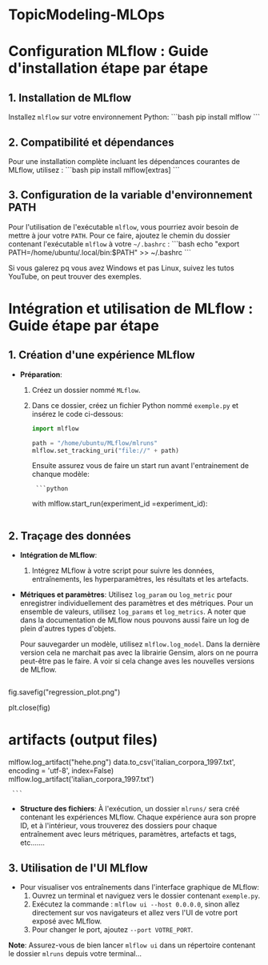 ﻿# TopicModeling-MLOps

# Configuration MLflow : Guide d'installation étape par étape

## 1. **Installation de MLflow**
Installez `mlflow` sur votre environnement Python:
\```bash
pip install mlflow
\```

## 2. **Compatibilité et dépendances**


Pour une installation complète incluant les dépendances courantes de MLflow, utilisez :
\```bash
pip install mlflow[extras]
\```


## 3. **Configuration de la variable d'environnement PATH**
Pour l'utilisation de l'exécutable `mlflow`, vous pourriez avoir besoin de mettre à jour votre `PATH`. Pour ce faire, ajoutez le chemin du dossier contenant l'exécutable `mlflow` à votre `~/.bashrc` :
\```bash
echo "export PATH=/home/ubuntu/.local/bin:$PATH" >> ~/.bashrc
\```

Si vous galerez pq vous avez Windows et pas Linux, suivez les tutos YouTube, on peut trouver des exemples.

# Intégration et utilisation de MLflow : Guide étape par étape

## 1. **Création d'une expérience MLflow**
- **Préparation**:
  1. Créez un dossier nommé `MLflow`.
  2. Dans ce dossier, créez un fichier Python nommé `exemple.py` et insérez le code ci-dessous:
  
     ```python
     import mlflow
     
     path = "/home/ubuntu/MLflow/mlruns"
     mlflow.set_tracking_uri("file://" + path)
     ```
     Ensuite assurez vous de faire un start run avant l'entrainement de chanque modèle:

          ```python
     with mlflow.start_run(experiment_id =experiment_id):

     ```

## 2. **Traçage des données**
- **Intégration de MLflow**:
  1. Intégrez MLflow à votre script pour suivre les données, entraînements, les hyperparamètres, les résultats et les artefacts.
  
- **Métriques et paramètres**:
  Utilisez `log_param` ou `log_metric` pour enregistrer individuellement des paramètres et des métriques. Pour un ensemble de valeurs, utilisez `log_params` et `log_metrics`. A noter que dans la documentation de MLflow nous pouvons aussi faire un log de plein d'autres types d'objets.
  
  Pour sauvegarder un modèle, utilisez `mlflow.log_model`. Dans la dernière version cela ne marchait pas avec la librairie Gensim, alors on ne pourra peut-être pas le faire. A voir si cela change aves les nouvelles versions de MLflow.


  ```python
  
fig.savefig("regression_plot.png")

plt.close(fig)

# artifacts (output files)
mlflow.log_artifact("hehe.png")
data.to_csv('italian_corpora_1997.txt', encoding = 'utf-8', index=False)
mlflow.log_artifact('italian_corpora_1997.txt')

     ```

- **Structure des fichiers**:
  À l'exécution, un dossier `mlruns/` sera créé contenant les expériences MLflow. Chaque expérience aura son propre ID, et à l'intérieur, vous trouverez des dossiers pour chaque entraînement avec leurs métriques, paramètres, artefacts et tags, etc.......

## 3. **Utilisation de l'UI MLflow**
- Pour visualiser vos entraînements dans l'interface graphique de MLflow:
  1. Ouvrez un terminal et naviguez vers le dossier contenant `exemple.py`.
  2. Exécutez la commande : `mlflow ui --host 0.0.0.0`, sinon allez directement sur vos navigateurs et allez vers l'UI de votre port exposé avec MLflow.
  3. Pour changer le port, ajoutez `--port VOTRE_PORT`.

**Note**: Assurez-vous de bien lancer `mlflow ui` dans un répertoire contenant le dossier `mlruns` depuis votre terminal...

